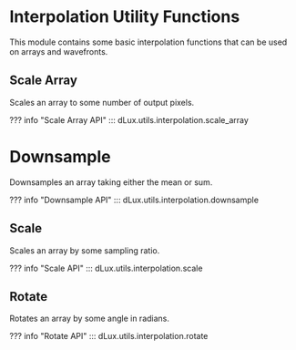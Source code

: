 # Interpolation Utility Functions

This module contains some basic interpolation functions that can be used on arrays and wavefronts.

## Scale Array

Scales an array to some number of output pixels.

??? info "Scale Array API"
    ::: dLux.utils.interpolation.scale_array

# Downsample

Downsamples an array taking either the mean or sum.

??? info "Downsample API"
    ::: dLux.utils.interpolation.downsample

## Scale

Scales an array by some sampling ratio.

??? info "Scale API"
    ::: dLux.utils.interpolation.scale

## Rotate

Rotates an array by some angle in radians.

??? info "Rotate API"
    ::: dLux.utils.interpolation.rotate